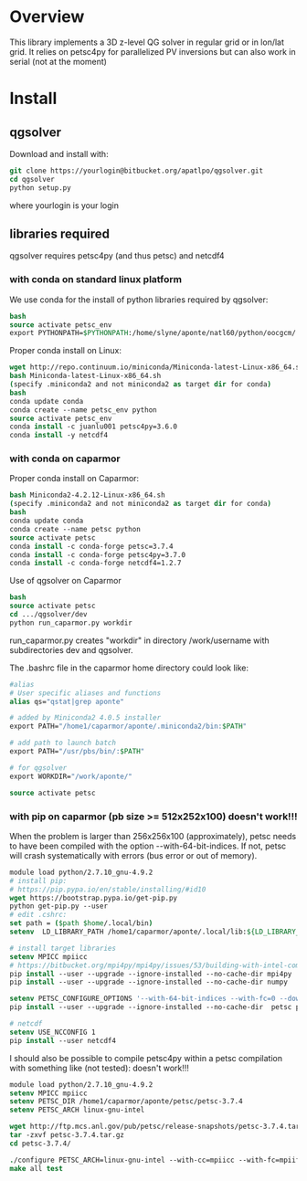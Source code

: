 # Overview

This library implements a 3D z-level QG solver in regular grid or in lon/lat 
grid.
It relies on petsc4py for parallelized PV inversions but can also work in serial
(not at the moment)


# Install

## qgsolver

Download and install with:
```csh
git clone https://yourlogin@bitbucket.org/apatlpo/qgsolver.git
cd qgsolver
python setup.py
```
where yourlogin is your login

## libraries required

qgsolver requires petsc4py (and thus petsc) and netcdf4

### with conda on standard linux platform

We use conda for the install of python libraries required by qgsolver:
```csh
bash
source activate petsc_env
export PYTHONPATH=$PYTHONPATH:/home/slyne/aponte/natl60/python/oocgcm/
```

Proper conda install on Linux:
```csh
wget http://repo.continuum.io/miniconda/Miniconda-latest-Linux-x86_64.sh
bash Miniconda-latest-Linux-x86_64.sh
(specify .miniconda2 and not miniconda2 as target dir for conda)
bash
conda update conda
conda create --name petsc_env python
source activate petsc_env
conda install -c juanlu001 petsc4py=3.6.0
conda install -y netcdf4
```

### with conda on caparmor 

Proper conda install on Caparmor:
```csh
bash Miniconda2-4.2.12-Linux-x86_64.sh
(specify .miniconda2 and not miniconda2 as target dir for conda)
bash
conda update conda
conda create --name petsc python
source activate petsc
conda install -c conda-forge petsc=3.7.4 
conda install -c conda-forge petsc4py=3.7.0
conda install -c conda-forge netcdf4=1.2.7
```
Use of qgsolver on Caparmor
```csh
bash
source activate petsc
cd .../qgsolver/dev
python run_caparmor.py workdir
```
run\_caparmor.py creates "workdir" in directory /work/username with subdirectories dev and qgsolver.

The .bashrc file in the caparmor home directory could look like:
```csh
#alias
# User specific aliases and functions
alias qs="qstat|grep aponte"

# added by Miniconda2 4.0.5 installer
export PATH="/home1/caparmor/aponte/.miniconda2/bin:$PATH"

# add path to launch batch
export PATH="/usr/pbs/bin/:$PATH"

# for qgsolver
export WORKDIR="/work/aponte/"

source activate petsc
```

### with pip on caparmor (pb size >= 512x252x100) doesn't work!!!

When the problem is larger than 256x256x100 (approximately),
petsc needs to have been compiled with the option --with-64-bit-indices.
If not, petsc will crash systematically with errors (bus error or out of memory).

```csh
module load python/2.7.10_gnu-4.9.2
# install pip:
# https://pip.pypa.io/en/stable/installing/#id10
wget https://bootstrap.pypa.io/get-pip.py
python get-pip.py --user
# edit .cshrc:
set path = ($path $home/.local/bin)
setenv  LD_LIBRARY_PATH /home1/caparmor/aponte/.local/lib:${LD_LIBRARY_PATH}

# install target libraries
setenv MPICC mpiicc
# https://bitbucket.org/mpi4py/mpi4py/issues/53/building-with-intel-compiler-failed
pip install --user --upgrade --ignore-installed --no-cache-dir mpi4py
pip install --user --upgrade --ignore-installed --no-cache-dir numpy

setenv PETSC_CONFIGURE_OPTIONS '--with-64-bit-indices --with-fc=0 --download-f2cblaslapack'
pip install --user --upgrade --ignore-installed --no-cache-dir  petsc petsc4py

# netcdf
setenv USE_NCCONFIG 1
pip install --user netcdf4
```

I should also be possible to compile petsc4py within a petsc compilation with
something like (not tested): doesn't work!!!
```csh
module load python/2.7.10_gnu-4.9.2
setenv MPICC mpiicc
setenv PETSC_DIR /home1/caparmor/aponte/petsc/petsc-3.7.4
setenv PETSC_ARCH linux-gnu-intel

wget http://ftp.mcs.anl.gov/pub/petsc/release-snapshots/petsc-3.7.4.tar.gz
tar -zxvf petsc-3.7.4.tar.gz
cd petsc-3.7.4/

./configure PETSC_ARCH=linux-gnu-intel --with-cc=mpiicc --with-fc=mpiifort --with-blas-lapack-dir=/appli/intel/Compiler/11.1/073/mkl  --with-64-bit-indices   --download-petsc4py
make all test
```